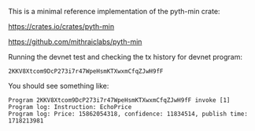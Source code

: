 This is a minimal reference implementation of the pyth-min crate:

https://crates.io/crates/pyth-min

https://github.com/mithraiclabs/pyth-min


Running the devnet test and checking the tx history for devnet program: 

`2KKV8Xtcom9DcP273i7r47WpeHsmKTXwxmCfqZJwH9fF`

You should see something like:
```
Program 2KKV8Xtcom9DcP273i7r47WpeHsmKTXwxmCfqZJwH9fF invoke [1] 
Program log: Instruction: EchoPrice 
Program log: Price: 15862054318, confidence: 11834514, publish time: 1718213981
```
